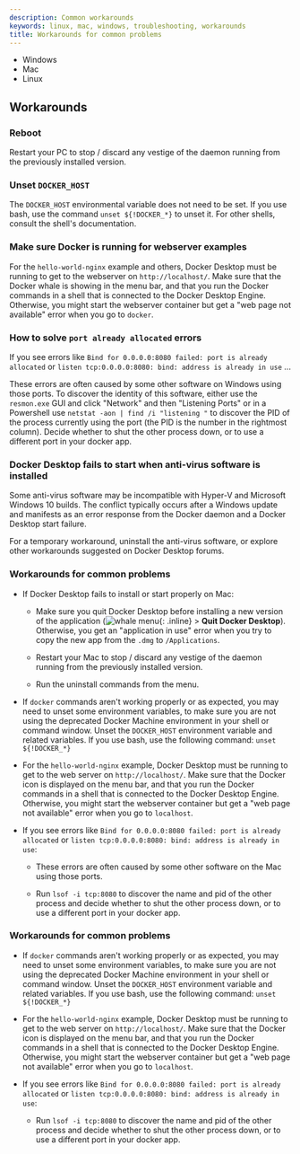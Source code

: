 ```yaml
---
description: Common workarounds
keywords: linux, mac, windows, troubleshooting, workarounds
title: Workarounds for common problems
---
```


<ul class="nav nav-tabs">
<li class="active"><a data-toggle="tab" data-target="#windows1">Windows</a></li>
<li><a data-toggle="tab" data-target="#mac1">Mac</a></li>
<li class="active"><a data-toggle="tab" data-target="#linux1">Linux</a></li>
</ul>
<div class="tab-content">
<div id="windows1" class="tab-pane fade in active" markdown="1">

## Workarounds

### Reboot

Restart your PC to stop / discard any vestige of the daemon running from the
previously installed version.

### Unset `DOCKER_HOST`

The `DOCKER_HOST` environmental variable does not need to be set.  If you use
bash, use the command `unset ${!DOCKER_*}` to unset it.  For other shells,
consult the shell's documentation.

### Make sure Docker is running for webserver examples

For the `hello-world-nginx` example and others, Docker Desktop must be
running to get to the webserver on `http://localhost/`. Make sure that the
Docker whale is showing in the menu bar, and that you run the Docker commands in
a shell that is connected to the Docker Desktop Engine. Otherwise, you might start the webserver container but get a "web page
not available" error when you go to `docker`.

### How to solve `port already allocated` errors

If you see errors like `Bind for 0.0.0.0:8080 failed: port is already allocated`
or `listen tcp:0.0.0.0:8080: bind: address is already in use` ...

These errors are often caused by some other software on Windows using those
ports. To discover the identity of this software, either use the `resmon.exe`
GUI and click "Network" and then "Listening Ports" or in a Powershell use
`netstat -aon | find /i "listening "` to discover the PID of the process
currently using the port (the PID is the number in the rightmost column). Decide
whether to shut the other process down, or to use a different port in your
docker app.

### Docker Desktop fails to start when anti-virus software is installed

Some anti-virus software may be incompatible with Hyper-V and Microsoft
Windows 10 builds. The conflict
typically occurs after a Windows update and
manifests as an error response from the Docker daemon and a Docker Desktop start failure.

For a temporary workaround, uninstall the anti-virus software, or
explore other workarounds suggested on Docker Desktop forums.


</div>
<div id="mac1" class="tab-pane fade" markdown="1">

### Workarounds for common problems

* If Docker Desktop fails to install or start properly on Mac:

  * Make sure you quit Docker Desktop before installing a new version of the
    application (![whale menu](images/whale-x.png){: .inline} > **Quit Docker Desktop**). Otherwise, you get an "application in use" error when you try to
    copy the new app from the `.dmg` to `/Applications`.

  * Restart your Mac to stop / discard any vestige of the daemon running from
    the previously installed version.

  * Run the uninstall commands from the menu.

* If `docker` commands aren't working properly or as expected, you may need to
  unset some environment variables, to make sure you are not using the deprecated Docker Machine environment in your shell or command window. Unset the
  `DOCKER_HOST` environment variable and related variables. If you use bash, use the following command: `unset ${!DOCKER_*}`

* For the `hello-world-nginx` example, Docker Desktop must be running to get to
  the web server on `http://localhost/`. Make sure that the Docker icon is
  displayed on the menu bar, and that you run the Docker commands in a shell that is connected to the Docker Desktop Engine.
  Otherwise, you might start the webserver container but get a "web page not
  available" error when you go to `localhost`.

* If you see errors like `Bind for 0.0.0.0:8080 failed: port is already
  allocated` or `listen tcp:0.0.0.0:8080: bind: address is already in use`:

  * These errors are often caused by some other software on the Mac using those
    ports.

  * Run `lsof -i tcp:8080` to discover the name and pid of the other process and
    decide whether to shut the other process down, or to use a different port in
    your docker app.

</div>
<div id="linux1" class="tab-pane fade" markdown="1">

### Workarounds for common problems

* If `docker` commands aren't working properly or as expected, you may need to
  unset some environment variables, to make sure you are not using the deprecated Docker Machine environment in your shell or command window. Unset the
  `DOCKER_HOST` environment variable and related variables. If you use bash, use the following command: `unset ${!DOCKER_*}`

* For the `hello-world-nginx` example, Docker Desktop must be running to get to
  the web server on `http://localhost/`. Make sure that the Docker icon is
  displayed on the menu bar, and that you run the Docker commands in a shell that is connected to the Docker Desktop Engine.
  Otherwise, you might start the webserver container but get a "web page not
  available" error when you go to `localhost`.

* If you see errors like `Bind for 0.0.0.0:8080 failed: port is already
  allocated` or `listen tcp:0.0.0.0:8080: bind: address is already in use`:


  * Run `lsof -i tcp:8080` to discover the name and pid of the other process and
    decide whether to shut the other process down, or to use a different port in
    your docker app.

</div>
</div>